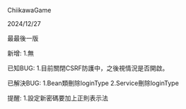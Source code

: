 ChiikawaGame

2024/12/27

最最後一版

新增:
1.無

已知BUG:
1.目前關閉CSRF防護中，之後視情況是否開啟。

已解決BUG:
1.Bean類刪除loginType
2.Service刪除loginType

提醒:
1.設定新密碼要加上正則表示法
